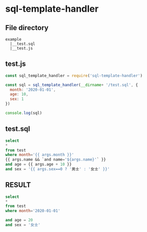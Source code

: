 # sql-template-handler

## File directory

```
example
  |__test.sql
  |__test.js
```

## test.js

```js
const sql_template_handler = require('sql-template-handler')

const sql = sql_template_handler(__dirname+ '/test.sql', {
  month: '2020-01-01',
  age: 10,
  sex: 1
})

console.log(sql)
```

## test.sql

```sql
select
*
from test
where month='{{ args.month }}'
{{ args.name && `and name='${args.name}'` }}
and age = {{ args.age + 10 }}
and sex = '{{ args.sex==0 ? '男士' : '女士' }}'
```

## RESULT

```sql
select
*
from test
where month='2020-01-01'

and age = 20
and sex = '女士'
```